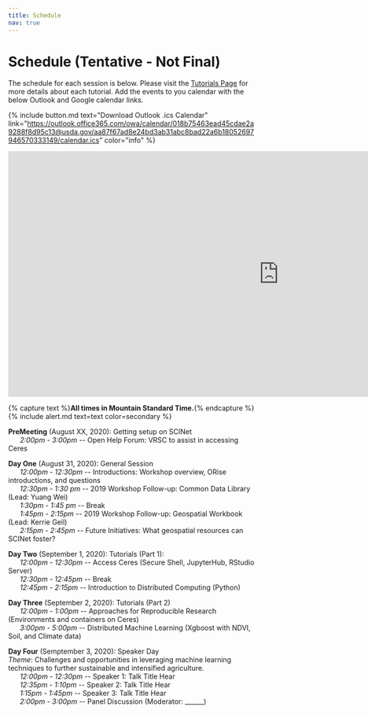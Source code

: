 ```yaml
---
title: Schedule
nav: true
---
```


# Schedule (Tentative - Not Final)

The schedule for each session is below. Please visit the [Tutorials Page](2-tutorials.md) for more details about each tutorial. Add the events to you calendar with the below Outlook and Google calendar links.

{% include button.md text="Download Outlook .ics Calendar" link="https://outlook.office365.com/owa/calendar/018b75463ead45cdae2a9288f8d95c13@usda.gov/aa87f67ad8e24bd3ab31abc8bad22a6b18052697946570333149/calendar.ics" color="info" %}

<div class="iframe_container">
  <iframe src="https://outlook.office365.com/owa/calendar/018b75463ead45cdae2a9288f8d95c13@usda.gov/aa87f67ad8e24bd3ab31abc8bad22a6b18052697946570333149/calendar.html" frameborder="0" width=1100 height=500> </iframe>
</div>

{% capture text %}**All times in Mountain Standard Time.**{% endcapture %}
{% include alert.md text=text color=secondary %}

**PreMeeting** (August XX, 2020): Getting setup on SCINet<br>
&nbsp;&nbsp;&nbsp;&nbsp;&nbsp;&nbsp;*2:00pm - 3:00pm* -- Open Help Forum: VRSC to assist in accessing Ceres<br>

**Day One** (August 31, 2020): General Session<br>
&nbsp;&nbsp;&nbsp;&nbsp;&nbsp;&nbsp;*12:00pm - 12:30pm* -- Introductions: Workshop overview, ORise introductions, and questions<br>
&nbsp;&nbsp;&nbsp;&nbsp;&nbsp;&nbsp;*12:30pm - 1:30 pm* -- 2019 Workshop Follow-up: Common Data Library (Lead: Yuang Wei)<br>
&nbsp;&nbsp;&nbsp;&nbsp;&nbsp;&nbsp;*1:30pm - 1:45 pm* -- Break<br>
&nbsp;&nbsp;&nbsp;&nbsp;&nbsp;&nbsp;*1:45pm - 2:15pm* -- 2019 Workshop Follow-up: Geospatial Workbook (Lead: Kerrie Geil)<br>
&nbsp;&nbsp;&nbsp;&nbsp;&nbsp;&nbsp;*2:15pm - 2:45pm* -- Future Initiatives: What geospatial resources can SCINet foster?

**Day Two** (September 1, 2020): Tutorials (Part 1): <br>
&nbsp;&nbsp;&nbsp;&nbsp;&nbsp;&nbsp;*12:00pm - 12:30pm* -- Access Ceres (Secure Shell, JupyterHub, RStudio Server)<br>
&nbsp;&nbsp;&nbsp;&nbsp;&nbsp;&nbsp;*12:30pm - 12:45pm* -- Break<br>
&nbsp;&nbsp;&nbsp;&nbsp;&nbsp;&nbsp;*12:45pm - 2:15pm* -- Introduction to Distributed Computing (Python)

**Day Three** (September 2, 2020): Tutorials (Part 2)<br>
&nbsp;&nbsp;&nbsp;&nbsp;&nbsp;&nbsp;*12:00pm - 1:00pm* -- Approaches for Reproducible Research (Environments and containers on Ceres)<br>
&nbsp;&nbsp;&nbsp;&nbsp;&nbsp;&nbsp;*3:00pm - 5:00pm* -- Distributed Machine Learning (Xgboost with NDVI, Soil, and Climate data)

**Day Four** (Semptember 3, 2020): Speaker Day<br>
*Theme*: Challenges and opportunities in leveraging machine learning techniques to further sustainable and intensified agriculture.<br>
&nbsp;&nbsp;&nbsp;&nbsp;&nbsp;&nbsp;*12:00pm - 12:30pm* -- Speaker 1: Talk Title Hear<br>
&nbsp;&nbsp;&nbsp;&nbsp;&nbsp;&nbsp;*12:35pm - 1:10pm* -- Speaker 2: Talk Title Hear<br>
&nbsp;&nbsp;&nbsp;&nbsp;&nbsp;&nbsp;*1:15pm - 1:45pm* -- Speaker 3: Talk Title Hear<br>
&nbsp;&nbsp;&nbsp;&nbsp;&nbsp;&nbsp;*2:00pm - 3:00pm* -- Panel Discussion (Moderator: ______)

